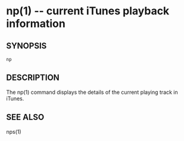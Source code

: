 np(1) -- current iTunes playback information
============================================

## SYNOPSIS

`np`

## DESCRIPTION

The np(1) command displays the details of the current playing track in iTunes.

## SEE ALSO

nps(1)


[SYNOPSIS]: #SYNOPSIS "SYNOPSIS"
[DESCRIPTION]: #DESCRIPTION "DESCRIPTION"
[SEE ALSO]: #SEE-ALSO "SEE ALSO"


[np(1)]: np.1.html
